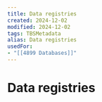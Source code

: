 ```yaml
---
title: Data registries
created: 2024-12-02
modified: 2024-12-02
tags: TBSMetadata
alias: Data registries
usedFor:
- "[[4899 Databases]]"
---
```

# Data registries
